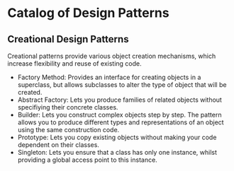 # Catalog of Design Patterns

## Creational Design Patterns
Creational patterns provide various object creation mechanisms, which increase flexibility and reuse of existing code.


* Factory Method: Provides an interface for creating objects in a superclass, but allows subclasses to alter the type of object that will be created.
* Abstract Factory: Lets you produce families of related objects without specifiying their concrete classes.
* Builder: Lets you construct complex objects step by step. The pattern allows you to produce different types and representations of an object using the same construction code.
* Prototype: Lets you copy existing objects without making your code dependent on their classes.
* Singleton: Lets you ensure that a class has only one instance, whilst providing a global access point to this instance.